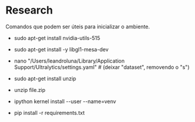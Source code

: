 # Research

Comandos que podem ser úteis para inicializar o ambiente.

- sudo apt-get install nvidia-utils-515

- sudo apt-get install -y libgl1-mesa-dev

- nano "/Users/leandroluna/Library/Application Support/Ultralytics/settings.yaml" # (deixar "dataset", removendo o "s")

- sudo apt-get install unzip

- unzip file.zip

- ipython kernel install --user --name=venv

- pip install -r requirements.txt
